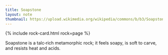 ```yaml
---
title: Soapstone
layout: note
thumbnail: https://upload.wikimedia.org/wikipedia/commons/b/b3/Soapstone_%28Speckstein%29_-_several_colored_samples.jpg
---
```

{% include rock-card.html rock=page %}

Soapstone is a talc‑rich metamorphic rock; it feels soapy, is soft to carve, and resists heat and acids.
